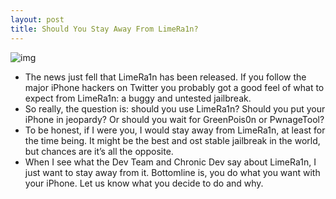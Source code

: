 ```yaml
---
layout: post
title: Should You Stay Away From LimeRa1n?
---
```

![img](http://media.idownloadblog.com/wp-content/uploads/2010/10/Hackers-about-LimeRa1n.png)
* The news just fell that LimeRa1n has been released. If you follow the major iPhone hackers on Twitter you probably got a good feel of what to expect from LimeRa1n: a buggy and untested jailbreak.
* So really, the question is: should you use LimeRa1n? Should you put your iPhone in jeopardy? Or should you wait for GreenPois0n or PwnageTool?
* To be honest, if I were you, I would stay away from LimeRa1n, at least for the time being. It might be the best and ost stable jailbreak in the world, but chances are it’s all the opposite.
* When I see what the Dev Team and Chronic Dev say about LimeRa1n, I just want to stay away from it. Bottomline is, you do what you want with your iPhone. Let us know what you decide to do and why.

